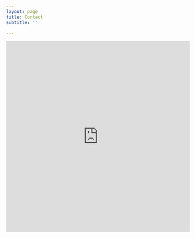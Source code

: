 ```yaml
---
layout: page
title: Contact
subtitle: ''

---
```

<iframe src="https://docs.google.com/forms/d/e/1FAIpQLScJYqPf0w3fonq5fJzqVA3uPODsNL3sCeM7fbqzDvbWfsJwJw/viewform?embedded=true" width="500" height="520" frameborder="0" marginheight="0" marginwidth="0">Loading…</iframe>